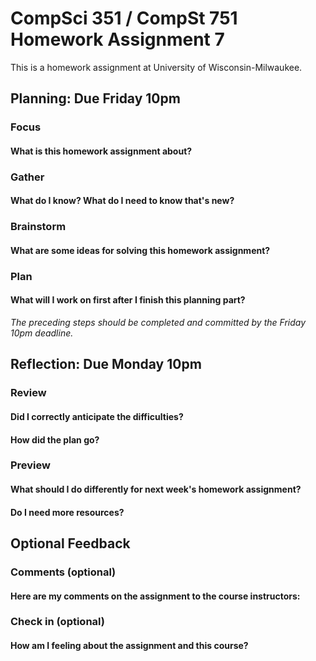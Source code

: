 # CompSci 351 / CompSt 751 Homework Assignment 7

This is a homework assignment at University of Wisconsin-Milwaukee.

## Planning: Due Friday 10pm

### Focus

#### What is this homework assignment about?

### Gather

#### What do I know?  What do I need to know that's new?

### Brainstorm

#### What are some ideas for solving this homework assignment?

### Plan

#### What will I work on first after I finish this planning part?


*The preceding steps should be completed and committed by the
Friday 10pm deadline.*

## Reflection: Due Monday 10pm

### Review

#### Did I correctly anticipate the difficulties?

#### How did the plan go?

### Preview

#### What should I do differently for next week's homework assignment?

#### Do I need more resources?

## Optional Feedback

### Comments (optional)

#### Here are my comments on the assignment to the course instructors:

### Check in (optional)

#### How am I feeling about the assignment and this course?

